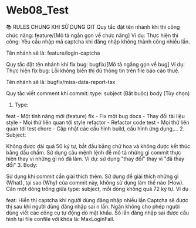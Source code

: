 # Web08_Test

📚 RULES CHUNG KHI SỬ DỤNG GIT
Quy tắc đặt tên nhánh khi thi công chức năng:
feature/[Mô tả ngắn gọn về chức năng]
Ví dụ: Thực hiện thi công: Yêu cầu nhập mã captcha khi đăng nhập không thành công nhiều lần.

Tên nhánh sẽ là: feature/login-captcha

Quy tắc đặt tên nhánh khi fix bug:
bugfix/[Mô tả ngắng gọn về bug]
Ví dụ: Thực hiện fix bug: Lỗi không biển thị đủ thông tin trên file báo cáo thuế.

Tên nhánh sẽ là: bugfix/miss-data-report-tax

Quy tắc viết comment khi commit:
type: subject (Bắt buộc)
body (Tùy chọn)
1. Type:

feat - Một tính năng mới (feature)
fix - Fix một bug
docs - Thay đổi tài liệu
style - Mọi thứ liên quan tới style
refactor - Refactor code
test - Mọi thứ liên quan tới test
chore - Cập nhật các cấu hình build, cấu hình ứng dụng,...
2. Subject:

Không được dài quá 50 ký tự, bắt đầu bằng chữ hoa và không được kết thúc bằng dấu chấm.
Sử dụng câu mệnh lệnh để mô tả những gì commit thực hiện thay vì những gì nó đã làm. Ví dụ: sử dụng "thay đổi" thay vì "đã thay đổi"
3. Body:

Sử dụng khi commit cần giải thích thêm. Sử dụng để giải thích những gì (What), tại sao (Why) của commit này, không sử dụng làm thế nào (How).
Cần một dòng trống giữa type: subject, mỗi dòng không quá 72 ký tự.
Ví dụ

feat: Hiển thị captcha khi người dùng đăng nhập nhiều lần
Captcha sẽ được thị sau khi người dùng đăng nhập sai n lần. Ngăn không cho phép người dùng viết các công cụ tự động dò mật khẩu.
Số lần đăng nhập sai được cấu hình tại file confile với khóa là: MaxLoginFail.
